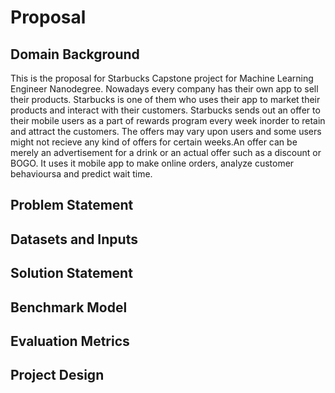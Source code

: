 # Proposal

## Domain Background
This is the proposal for Starbucks Capstone project for Machine Learning Engineer Nanodegree. Nowadays every company has their own app to sell their products. Starbucks is one of them who uses their app to market their products and interact with their customers. Starbucks sends out an offer to their mobile users as a part of rewards program every week inorder to retain and attract the customers. The offers may vary upon users and some users might not recieve any kind of offers for certain weeks.An offer can be merely an advertisement for a drink or an actual offer such as a discount or BOGO. It uses it mobile app to make online orders, analyze customer behavioursa and predict wait time. 

## Problem Statement


## Datasets and Inputs

## Solution Statement

## Benchmark Model

## Evaluation Metrics

## Project Design
